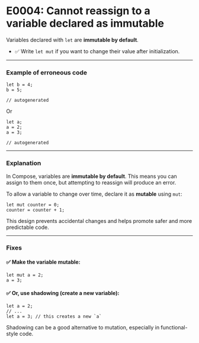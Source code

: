 # E0004: Cannot reassign to a variable declared as immutable

Variables declared with `let` are **immutable by default**.

- ✅ Write `let mut` if you want to change their value after initialization.

---

### Example of erroneous code

```compose error(E0004)
let b = 4;
b = 5;
```

```output error(E0004)
// autogenerated
```

Or

```compose error(E0004)
let a;
a = 2;
a = 3;
```

```output error(E0004)
// autogenerated
```

---

### Explanation

In Compose, variables are **immutable by default**. This means you can assign to them once, but attempting to reassign will produce an error.

To allow a variable to change over time, declare it as **mutable** using `mut`:

```compose
let mut counter = 0;
counter = counter + 1;
```

This design prevents accidental changes and helps promote safer and more predictable code.

---

### Fixes

#### ✅ Make the variable mutable:

```compose
let mut a = 2;
a = 3;
```

#### ✅ Or, use shadowing (create a new variable):

```compose
let a = 2;
// ...
let a = 3; // this creates a new `a`
```

Shadowing can be a good alternative to mutation, especially in functional-style code.